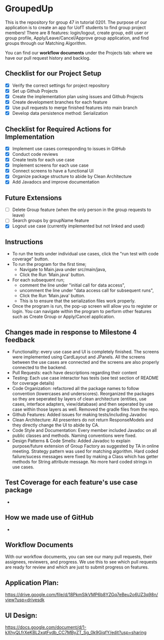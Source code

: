 # GroupedUp

This is the repository for group 47 in tutorial 0201. 
The purpose of our application is to create an app for UofT students to find group project members! There are 8 features: login/logout, create group, edit user or group profile, Apply/Leave/Cancel/Approve group application, and find groups through our Matching Algorithm.

You can find our **workflow documents** under the Projects tab: where we have our pull request history and backlog.

## Checklist for our Project Setup
- [X] Verify the correct settings for project repository
- [X] Set up Github Projects
- [X] Create the implementation plan using issues and Github Projects
- [X] Create development branches for each feature
- [X] Use pull requests to merge finished features into main branch
- [X] Develop data persistence method: Serialization

## Checklist for Required Actions for Implementation
- [X] Implement use cases corresponding to issues in GitHub
- [X] Conduct code reviews
- [X] Create tests for each use case
- [X] Implement screens for each use case
- [X] Connect screens to have a functional UI
- [X] Organize package structure to abide by Clean Architecture
- [X] Add Javadocs and improve documentation

## Future Extensions
- [ ] Delete Group feature (when the only person in the group requests to leave)
- [ ] Search groups by groupName feature
- [X] Logout use case (currently implemented but not linked and used)

## Instructions
- To run the tests under individual use cases, click the "run test with code coverage" button.
- To run the program for the first time;
  - Navigate to Main.java under src/main/java,
  - Click the Run 'Main.java' button.
- For each subsequent run; 
  - comment the line under "initial call for data access",
  - uncomment the line under "data access call for subsequent runs",
  - Click the Run 'Main.java' button.
  - This is to ensure that the serialization files work properly.
- Once the program is run, the pop-up screen will allow you to register or login. You can navigate within the program to perform other features such as Create Group or Apply/Cancel application.

## Changes made in response to Milestone 4 feedback
-  Functionality: every use case and UI is completely finished. The screens were implemented using CardLayout and JPanels. All the screens between the use cases are connected and the screens are also properly connected to the backend. 
-  Pull Requests: each have descriptions regarding their content
-  Testing: Each use case interactor has tests (see test section of README for coverage details)
-  Code Organization: refactored all the package names to follow convention (lowercases and underscores). Reorganized the packages so they are seperated by layers of clean architecture (entities, use cases, interface adapters, view/database) and then seperated by use case within those layers as well. Removed the gradle files from the repo.
-  Github Features: Added issues for making tests/including Javadoc
-  Clean Architecture: All presenters do not return ResponseModels and they directly change the UI to abide by CA.
-  Code Style and Documentation: Every member included Javadoc on all public classes and methods. Naming conventions were fixed.
-  Design Patterns & Code Smells: Added Javadoc to explain purpose/future extension of Group Factory as suggested by TA in online meeting. Strategy pattern was used for matching algorithm. Hard coded failure/sucess messages were fixed by making a Class which has getter methods for String attribute message. No more hard coded strings in use cases.

## Test Coverage for each feature's use case package
- 


## How we made use of GitHub
- 

## Workflow Documents
With our workflow documents, you can see our many pull requests, their assignees, reviewers, and progress. We use this to see which pull requests are ready for review and which are just to submit progress on features.
## Application Plan:
https://drive.google.com/file/d/18PkmSlkVMP6b8YZGq7eBeu2o6UZ3q98n/view?usp=drivesdk
## UI Design:
https://docs.google.com/document/d/1-kXhyQLfrXeKBL2xqtFvdb_CC7MByZT_Sg_0k9GiqfY/edit?usp=sharing

